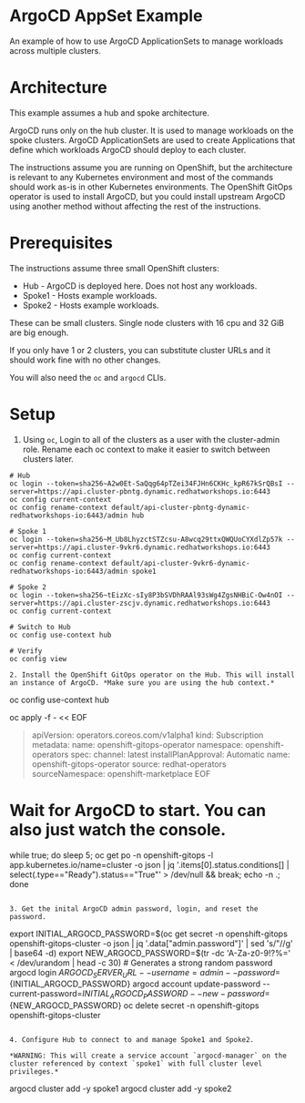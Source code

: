 # ArgoCD AppSet Example
An example of how to use ArgoCD ApplicationSets to manage workloads across multiple clusters.

# Architecture

This example assumes a hub and spoke architecture. 

ArgoCD runs only on the hub cluster. It is used to manage workloads on the spoke clusters. ArgoCD ApplicationSets are used to create Applications that define which workloads ArgoCD should deploy to each cluster.

The instructions assume you are running on OpenShift, but the architecture is relevant to any Kubernetes environment and most of the commands should work as-is in other Kubernetes environments. The OpenShift GitOps operator is used to install ArgoCD, but you could install upstream ArgoCD using another method without affecting the rest of the instructions.

# Prerequisites

The instructions assume three small OpenShift clusters:
  - Hub - ArgoCD is deployed here. Does not host any workloads.
  - Spoke1 - Hosts example workloads.
  - Spoke2 - Hosts example workloads.

These can be small clusters. Single node clusters with 16 cpu and 32 GiB are big enough.

If you only have 1 or 2 clusters, you can substitute cluster URLs and it should work fine with no other changes.

You will also need the `oc` and `argocd` CLIs.

# Setup
1. Using `oc`, Login to all of the clusters as a user with the cluster-admin role. Rename each oc context to make it easier to switch between clusters later.
```
# Hub
oc login --token=sha256~A2w0Et-SaQqg64pTZei34FJHn6CKHc_kpR67kSrQBsI --server=https://api.cluster-pbntg.dynamic.redhatworkshops.io:6443
oc config current-context
oc config rename-context default/api-cluster-pbntg-dynamic-redhatworkshops-io:6443/admin hub

# Spoke 1
oc login --token=sha256~M_Ub8LhyzctSTZcsu-A8wcq29ttxQWQUoCYXdlZp57k --server=https://api.cluster-9vkr6.dynamic.redhatworkshops.io:6443
oc config current-context
oc config rename-context default/api-cluster-9vkr6-dynamic-redhatworkshops-io:6443/admin spoke1

# Spoke 2
oc login --token=sha256~tEizXc-sIy8P3bSVDhRAAl93sWg4ZgsNHBiC-Ow4nOI --server=https://api.cluster-zscjv.dynamic.redhatworkshops.io:6443
oc config current-context

# Switch to Hub
oc config use-context hub

# Verify
oc config view

2. Install the OpenShift GitOps operator on the Hub. This will install an instance of ArgoCD. *Make sure you are using the hub context.*
```
oc config use-context hub

oc apply -f - << EOF
> apiVersion: operators.coreos.com/v1alpha1
kind: Subscription
metadata:
  name: openshift-gitops-operator
  namespace: openshift-operators
spec:
  channel: latest
  installPlanApproval: Automatic
  name: openshift-gitops-operator
  source: redhat-operators
  sourceNamespace: openshift-marketplace
EOF

# Wait for ArgoCD to start. You can also just watch the console.
while true; do sleep 5; oc get po -n openshift-gitops -l app.kubernetes.io/name=cluster -o json | jq '.items[0].status.conditions[] | select(.type=="Ready").status=="True"' > /dev/null && break; echo -n .; done
```

3. Get the inital ArgoCD admin password, login, and reset the password.
```
export INITIAL_ARGOCD_PASSWORD=$(oc get secret -n openshift-gitops openshift-gitops-cluster -o json | jq '.data["admin.password"]' | sed 's/"//g' | base64 -d)
export NEW_ARGOCD_PASSWORD=$(tr -dc 'A-Za-z0-9!?%=' < /dev/urandom | head -c 30) # Generates a strong random password
argocd login ${ARGOCD_SERVER_URL} --username=admin --password=${INITIAL_ARGOCD_PASSWORD}
argocd account update-password --current-password=${INITIAL_ARGOCD_PASSWORD} --new-password=${NEW_ARGOCD_PASSWORD}
oc delete secret -n openshift-gitops openshift-gitops-cluster
```

4. Configure Hub to connect to and manage Spoke1 and Spoke2.

*WARNING: This will create a service account `argocd-manager` on the cluster referenced by context `spoke1` with full cluster level privileges.*

```
argocd cluster add -y spoke1
argocd cluster add -y spoke2
```
